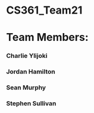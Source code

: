# CS361_Team21

# Team Members:
### Charlie Ylijoki
### Jordan Hamilton
### Sean Murphy
### Stephen Sullivan
